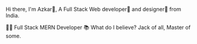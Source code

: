 Hi there, I'm Azkar👦,
A Full Stack Web developer🎯 and designer🎨 from India.

👨‍💻 Full Stack MERN Developer
📚 What do I believe? Jack of all, Master of some.
 



